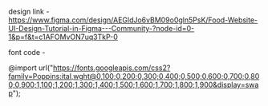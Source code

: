 design link -
https://www.figma.com/design/AEGldJo6vBM09o0gln5PsK/Food-Website-UI-Design-Tutorial-in-Figma---Community-?node-id=0-1&p=f&t=c1AFOMvON7uq3TkP-0

font code -

@import url("https://fonts.googleapis.com/css2?family=Poppins:ital,wght@0,100;0,200;0,300;0,400;0,500;0,600;0,700;0,800;0,900;1,100;1,200;1,300;1,400;1,500;1,600;1,700;1,800;1,900&display=swap");
